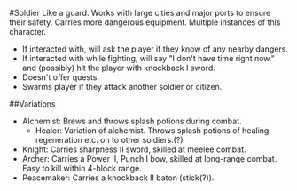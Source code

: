 #Soldier
Like a guard. Works with large cities and major ports to ensure their safety. Carries more dangerous equipment. Multiple instances of this character.
* If interacted with, will ask the player if they know of any nearby dangers.
* If interacted with while fighting, will say "I don't have time right now." and (possibly) hit the player with knockback I sword.
* Doesn't offer quests.
* Swarms player if they attack another soldier or citizen.

##Variations
* Alchemist: Brews and throws splash potions during combat.
  * Healer: Variation of alchemist. Throws splash potions of healing, regeneration etc. on to other soldiers.(?)
* Knight: Carries sharpness II sword, skilled at meelee combat.
* Archer: Carries a Power II, Punch I bow, skilled at long-range combat. Easy to kill within 4-block range.
* Peacemaker: Carries a knockback II baton (stick(?)).
